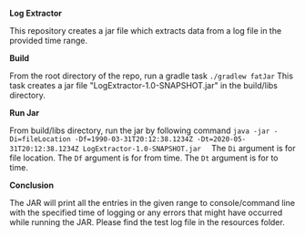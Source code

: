 **Log Extractor**

This repository creates a jar file which extracts data from a log file in the provided time range.

**Build**

From the root directory of the repo, run a gradle task
`./gradlew fatJar`
This task creates a jar file "LogExtractor-1.0-SNAPSHOT.jar" in the build/libs directory.

**Run Jar**

From build/libs directory, run the jar by following command
`java -jar -Di=fileLocation -Df=1990-03-31T20:12:38.1234Z -Dt=2020-05-31T20:12:38.1234Z LogExtractor-1.0-SNAPSHOT.jar 
`
The `Di` argument is for file location.
The `Df` argument is for from time.
The `Dt` argument is for to time.

**Conclusion** 

The JAR will print all the entries in the given range to console/command line
with the specified time of logging or any errors that might have occurred while running the JAR.
Please find the test log file in the resources folder.
